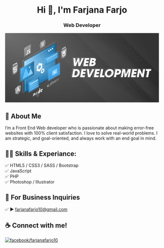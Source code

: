 <h1 align="center">Hi 👋, I'm Farjana Farjo</h1>
<h3 align="center">Web Developer</h3>

![cover](https://raw.githubusercontent.com/farjanafarjo10/farjanafarjo10/main/Banner.png)

<h2 >🚀 About Me</h2>
I’m a Front End Web developer who is passionate about making error-free websites with 100% client satisfaction. I love to solve real-world problems. I am strategic, and goal-oriented, and always work with an end goal in mind.

<h2>👨‍💻 Skills &amp; Experiance:</h2>
<p>
<g-emoji class="g-emoji" alias="white_check_mark" fallback-src="https://github.githubassets.com/images/icons/emoji/unicode/2705.png">✅</g-emoji> HTML5 / CSS3 / SASS / Bootstrap <br>
<g-emoji class="g-emoji" alias="white_check_mark" fallback-src="https://github.githubassets.com/images/icons/emoji/unicode/2705.png">✅</g-emoji> JavaScript <br>
<g-emoji class="g-emoji" alias="white_check_mark" fallback-src="https://github.githubassets.com/images/icons/emoji/unicode/2705.png">✅</g-emoji> PHP <br>
<g-emoji class="g-emoji" alias="white_check_mark" fallback-src="https://github.githubassets.com/images/icons/emoji/unicode/2705.png">✅</g-emoji> Photoshop / Illustrator <br></p>

<h2 >📧 For Business Inquiries</h2>
<p> ✅ ► <a href="mailto:farjanafarjo10@gmail.com">farjanafarjo10@gmail.com</a></p>

<h2 >☕ Connect with me!</h2>
<p align="left">
<a href="https://fb.com/facebook/farjanafarjo10" target="blank"><img align="center" src="https://raw.githubusercontent.com/rahuldkjain/github-profile-readme-generator/master/src/images/icons/Social/facebook.svg" alt="facebook/farjanafarjo10" height="30" width="40" /></a>
</p>



